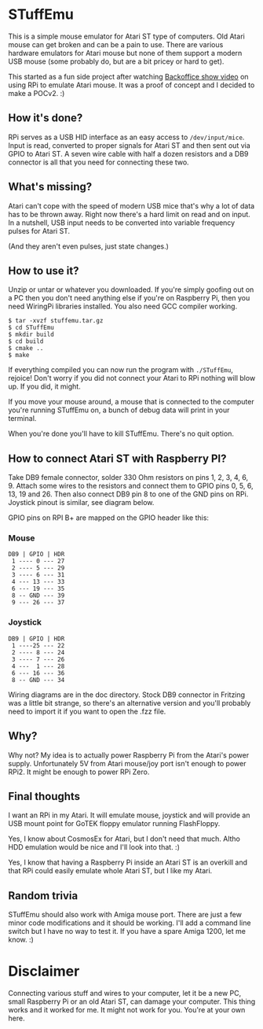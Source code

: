 # STuffEmu

This is a simple mouse emulator for Atari ST type of computers. Old
Atari mouse can get broken and can be a pain to use. There are various
hardware emulators for Atari mouse but none of them support a modern USB
mouse (some probably do, but are a bit pricey or hard to get).

This started as a fun side project after watching [Backoffice show video](https://www.youtube.com/watch?v=ED3PSM4Mwss) on
using RPi to emulate Atari mouse. It was a proof of concept and I decided
to make a POCv2. :)


## How it's done?

RPi serves as a USB HID interface as an easy access to ```/dev/input/mice```.
Input is read, converted to proper signals for Atari ST and then sent out via
GPIO to Atari ST. A seven wire cable with half a dozen resistors and a DB9
connector is all that you need for connecting these two.


## What's missing?

Atari can't cope with the speed of modern USB mice that's why a lot of data
has to be thrown away. Right now there's a hard limit on read and on input.
In a nutshell, USB input needs to be converted into variable frequency pulses
for Atari ST.

(And they aren't even pulses, just state changes.)


## How to use it?

Unzip or untar or whatever you downloaded. If you're simply goofing out on a PC
then you don't need anything else if you're on Raspberry Pi, then you need
WiringPi libraries installed. You also need GCC compiler working.

```
$ tar -xvzf stuffemu.tar.gz
$ cd STuffEmu
$ mkdir build
$ cd build
$ cmake ..
$ make
```

If everything compiled you can now run the program with ```./STuffEmu```,
rejoice! Don't worry if you did not connect your Atari to RPi nothing will
blow up. If you did, it might.

If you move your mouse around, a mouse that is connected to the computer
you're running STuffEmu on, a bunch of debug data will print in your
terminal.

When you're done you'll have to kill STuffEmu. There's no quit option.


## How to connect Atari ST with Raspberry PI?

Take DB9 female connector, solder 330 Ohm resistors on pins 1, 2, 3, 4, 6, 9.
Attach some wires to the resistors and connect them to GPIO pins 0, 5, 6, 13,
19 and 26. Then also connect DB9 pin 8 to one of the GND pins on RPi. Joystick
pinout is similar, see diagram below.

GPIO pins on RPI B+ are mapped on the GPIO header like this:

### Mouse
```
DB9 | GPIO | HDR
 1 ---- 0 --- 27 
 2 ---- 5 --- 29
 3 ---- 6 --- 31
 4 --- 13 --- 33
 6 --- 19 --- 35
 8 -- GND --- 39
 9 --- 26 --- 37 
```

### Joystick
```
DB9 | GPIO | HDR
 1 ----25 --- 22 
 2 ---- 8 --- 24
 3 ---- 7 --- 26
 4 ---  1 --- 28
 6 --- 16 --- 36
 8 -- GND --- 34 
```

Wiring diagrams are in the doc directory. Stock DB9 connector in Fritzing was
a little bit strange, so there's an alternative version and you'll probably need
to import it if you want to open the .fzz file.

## Why?

Why not? My idea is to actually power Raspberry Pi from the Atari's power
supply. Unfortunately 5V from Atari mouse/joy port isn't enough to power
RPi2. It might be enough to power RPi Zero.


## Final thoughts

I want an RPi in my Atari. It will emulate mouse, joystick and will provide
an USB mount point for GoTEK floppy emulator running FlashFloppy.

Yes, I know about CosmosEx for Atari, but I don't need that much. Altho
HDD emulation would be nice and I'll look into that. :)

Yes, I know that having a Raspberry Pi inside an Atari ST is an overkill and
that RPi could easily emulate whole Atari ST, but I like my Atari.

## Random trivia

STuffEmu should also work with Amiga mouse port. There are just a few minor
code modifications and it should be working. I'll add a command line switch
but I have no way to test it. If you have a spare Amiga 1200, let me know. :)


# Disclaimer

Connecting various stuff and wires to your computer, let it be a new PC,
small Raspberry Pi or an old Atari ST, can damage your computer. This thing
works and it worked for me. It might not work for you. You're at your own here.
 
 

